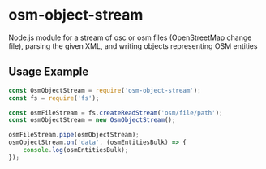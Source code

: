 # osm-object-stream
Node.js module for a stream of osc or osm files (OpenStreetMap change file), parsing the given XML, and writing objects representing OSM entities

## Usage Example
```js
const OsmObjectStream = require('osm-object-stream');
const fs = require('fs');

const osmFileStream = fs.createReadStream('osm/file/path');
const osmObjectStream = new OsmObjectStream();

osmFileStream.pipe(osmObjectStream);
osmObjectStream.on('data', (osmEntitiesBulk) => {
    console.log(osmEntitiesBulk);
});
```